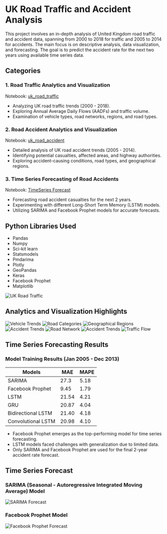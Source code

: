 # UK Road Traffic and Accident Analysis

This project involves an in-depth analysis of United Kingdom road traffic and accident data, spanning from 2000 to 2018 for traffic and 2005 to 2014 for accidents. The main focus is on descriptive analysis, data visualization, and forecasting. The goal is to predict the accident rate for the next two years using available time series data.

## Categories

### 1. Road Traffic Analytics and Visualization
Notebook: [uk_road_traffic](https://nbviewer.jupyter.org/github/AdeboyeML/Predictive_Analytics_UK_Road_Traffic_Accident/blob/master/UK_Traffic_Analysis_Visualization.ipynb)

- Analyzing UK road traffic trends (2000 - 2018).
- Exploring Annual Average Daily Flows (AADFs) and traffic volume.
- Examination of vehicle types, road networks, regions, and road types.

### 2. Road Accident Analytics and Visualization
Notebook: [uk_road_accident](https://nbviewer.jupyter.org/github/AdeboyeML/Predictive_Analytics_UK_Road_Traffic_Accident/blob/master/UK_road_accident_analytics.ipynb)

- Detailed analysis of UK road accident trends (2005 - 2014).
- Identifying potential casualties, affected areas, and highway authorities.
- Exploring accident-causing conditions, road types, and geographical regions.

### 3. Time Series Forecasting of Road Accidents
Notebook: [TimeSeries Forecast](https://nbviewer.jupyter.org/github/AdeboyeML/Predictive_Analytics_UK_Road_Traffic_Accident/blob/master/UK_Road_Accident_Timeseries_Forecasting.ipynb)

- Forecasting road accident casualties for the next 2 years.
- Experimenting with different Long-Short Term Memory (LSTM) models.
- Utilizing SARIMA and Facebook Prophet models for accurate forecasts.

## Python Libraries Used

- Pandas
- Numpy
- Sci-kit learn
- Statsmodels
- Pmdarima
- Plotly
- GeoPandas
- Keras
- Facebook Prophet
- Matplotlib

![UK Road Traffic](./uk_region.png)

## Analytics and Visualization Highlights

![Vehicle Trends](./analytics_viz/veh_trend.png)
![Road Categories](./analytics_viz/rd_cat.png)
![Geographical Regions](./analytics_viz/reg_trd.png)
![Accident Trends](./analytics_viz/reg_acc.png)
![Road Network](./analytics_viz/rd_net.png)
![Accident Trends](./analytics_viz/acc_trd.JPG)
![Traffic Flow](./analytics_viz/hr_flow.JPG)

## Time Series Forecasting Results

### Model Training Results (Jan 2005 - Dec 2013)

| Models             | MAE   | MAPE   |
| ------------------ | ----- | ------ |
| SARIMA             | 27.3  | 5.18   |
| Facebook Prophet   | 9.45  | 1.79   |
| LSTM               | 21.54 | 4.21   |
| GRU                | 20.87 | 4.04   |
| Bidirectional LSTM | 21.40 | 4.18   |
| Convolutional LSTM | 20.98 | 4.10   |

- Facebook Prophet emerges as the top-performing model for time series forecasting.
- LSTM models faced challenges with generalization due to limited data.
- Only SARIMA and Facebook Prophet are used for the final 2-year accident rate forecast.

## Time Series Forecast

### SARIMA (Seasonal - Autoregressive Integrated Moving Average) Model
![SARIMA Forecast](./analytics_viz/sar_fr.JPG)

### Facebook Prophet Model
![Facebook Prophet Forecast](./analytics_viz/fb_forecast.JPG)
